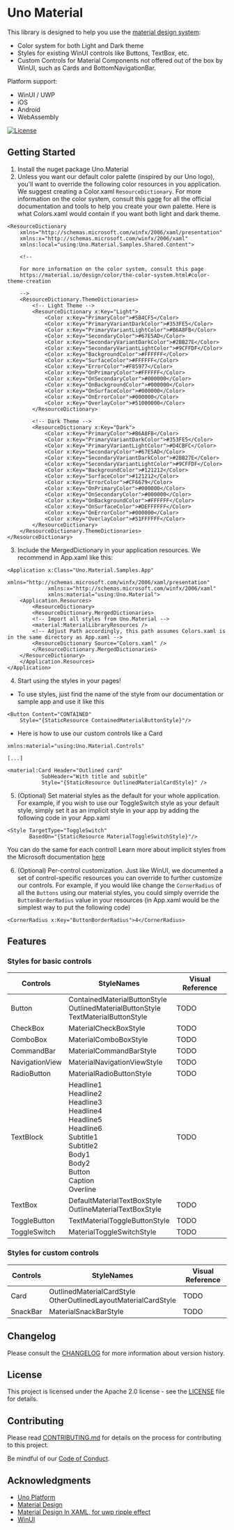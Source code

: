 # Uno Material

<!-- TODO : Insert logo/branding -->

This library is designed to help you use the [material design system](https://material.io/design):
- Color system for both Light and Dark theme
- Styles for existing WinUI controls like Buttons, TextBox, etc.
- Custom Controls for Material Components not offered out of the box by WinUI, such as Cards and BottomNavigationBar.

Platform support: 
- WinUI / UWP
- iOS
- Android
- WebAssembly

<!-- TODO : Insert build status, nuget.org badge, etc -->
[![License](https://img.shields.io/badge/License-Apache%202.0-blue.svg)](LICENSE)

## Getting Started

1. Install the nuget package Uno.Material
2. Unless you want our default color palette (inspired by our Uno logo), you'll want to override the following color resources in you application. We suggest creating a Color.xaml `ResourceDictionary`.
For more information on the color system, consult this [page](https://material.io/design/color/the-color-system.html#color-theme-creation) for all the official documentation and tools to help you create your own palette. 
Here is what Colors.xaml would contain if you want both light and dark theme.
```xaml
<ResourceDictionary
    xmlns="http://schemas.microsoft.com/winfx/2006/xaml/presentation" 
    xmlns:x="http://schemas.microsoft.com/winfx/2006/xaml"
    xmlns:local="using:Uno.Material.Samples.Shared.Content">

	<!-- 
	
	For more information on the color system, consult this page
	https://material.io/design/color/the-color-system.html#color-theme-creation 
	
	-->
	<ResourceDictionary.ThemeDictionaries>
		<!-- Light Theme -->
		<ResourceDictionary x:Key="Light">
			<Color x:Key="PrimaryColor">#5B4CF5</Color>
			<Color x:Key="PrimaryVariantDarkColor">#353FE5</Color>
			<Color x:Key="PrimaryVariantLightColor">#B6A8FB</Color>
			<Color x:Key="SecondaryColor">#67E5AD</Color>
			<Color x:Key="SecondaryVariantDarkColor">#2BB27E</Color>
			<Color x:Key="SecondaryVariantLightColor">#9CFFDF</Color>
			<Color x:Key="BackgroundColor">#FFFFFF</Color>
			<Color x:Key="SurfaceColor">#FFFFFF</Color>
			<Color x:Key="ErrorColor">#F85977</Color>
			<Color x:Key="OnPrimaryColor">#FFFFFF</Color>
			<Color x:Key="OnSecondaryColor">#000000</Color>
			<Color x:Key="OnBackgroundColor">#000000</Color>
			<Color x:Key="OnSurfaceColor">#000000</Color>
			<Color x:Key="OnErrorColor">#000000</Color>
			<Color x:Key="OverlayColor">#51000000</Color>
		</ResourceDictionary>

		<!-- Dark Theme -->
		<ResourceDictionary x:Key="Dark">
			<Color x:Key="PrimaryColor">#B6A8FB</Color>
			<Color x:Key="PrimaryVariantDarkColor">#353FE5</Color>
			<Color x:Key="PrimaryVariantLightColor">#D4CBFC</Color>
			<Color x:Key="SecondaryColor">#67E5AD</Color>
			<Color x:Key="SecondaryVariantDarkColor">#2BB27E</Color>
			<Color x:Key="SecondaryVariantLightColor">#9CFFDF</Color>
			<Color x:Key="BackgroundColor">#121212</Color>
			<Color x:Key="SurfaceColor">#121212</Color>
			<Color x:Key="ErrorColor">#CF6679</Color>
			<Color x:Key="OnPrimaryColor">#000000</Color>
			<Color x:Key="OnSecondaryColor">#000000</Color>
			<Color x:Key="OnBackgroundColor">#FFFFFF</Color>
			<Color x:Key="OnSurfaceColor">#DEFFFFFF</Color>
			<Color x:Key="OnErrorColor">#000000</Color>
			<Color x:Key="OverlayColor">#51FFFFFF</Color>
		</ResourceDictionary>
	</ResourceDictionary.ThemeDictionaries>
</ResourceDictionary>

```


3. Include the MergedDictionary in your application resources. We recommend in App.xaml like this:
```xaml
<Application x:Class="Uno.Material.Samples.App"
             xmlns="http://schemas.microsoft.com/winfx/2006/xaml/presentation"
             xmlns:x="http://schemas.microsoft.com/winfx/2006/xaml"
             xmlns:material="using:Uno.Material">
    <Application.Resources>
        <ResourceDictionary>
	    <ResourceDictionary.MergedDictionaries>
		<!-- Import all styles from Uno.Material -->
		<material:MaterialLibraryResources />
		<!-- Adjust Path accordingly, this path assumes Colors.xaml is in the same directory as App.xaml -->
		<ResourceDictionary Source="Colors.xaml" />
	    </ResourceDictionary.MergedDictionaries>
	</ResourceDictionary>
    </Application.Resources>
</Application>
```

4. Start using the styles in your pages! 
- To use styles, just find the name of the style from our documentation or sample app and use it like this
```
<Button Content="CONTAINED"
	Style="{StaticResource ContainedMaterialButtonStyle}"/>
```

- Here is how to use our custom controls like a Card
```
xmlns:material="using:Uno.Material.Controls"

[...]

<material:Card Header="Outlined card"
	       SubHeader="With title and subitle"
	       Style="{StaticResource OutlinedMaterialCardStyle}" />
```
5. (Optional) Set material styles as the default for your whole application.
For example, if you wish to use our ToggleSwitch style as your default style, simply set it as an implicit style in your app by adding the following code in your App.xaml
```
<Style TargetType="ToggleSwitch"
       BasedOn="{StaticResource MaterialToggleSwitchStyle}"/>
```
You can do the same for each control!
Learn more about implicit styles from the Microsoft documentation [here](https://docs.microsoft.com/en-us/windows/uwp/design/controls-and-patterns/xaml-styles#apply-an-implicit-or-explicit-style)

6. (Optional) Per-control customization.
Just like WinUI, we documented a set of control-specific resources you can override to further customize our controls.
For example, if you would like change the `CornerRadius` of all the `Buttons` using our material styles, you could simply override the `ButtonBorderRadius` value in your resources (in App.xaml would be the simplest way to put the following code)
```
<CornerRadius x:Key="ButtonBorderRadius">4</CornerRadius>
```
<!-- TODO: Add reference on where to get those resource names -->

## Features

### Styles for basic controls

| **Controls** | **StyleNames**                                                                        | **Visual Reference** |
|----------|-------------------------------------------------------------------------------------------|------------------|
| Button   | ContainedMaterialButtonStyle <br> OutlinedMaterialButtonStyle<br> TextMaterialButtonStyle | TODO             |
| CheckBox         | MaterialCheckBoxStyle                                                             | TODO             |
| ComboBox         | MaterialComboBoxStyle                                                             | TODO             |
| CommandBar       | MaterialCommandBarStyle                                                           | TODO             |
| NavigationView   | MaterialNavigationViewStyle                                                       | TODO             |
| RadioButton      | MaterialRadioButtonStyle                                                          | TODO             |
| TextBlock        | Headline1 <br> Headline2 <br> Headline3 <br> Headline4 <br> Headline5 <br> Headline6 <br> Subtitle1 <br> Subtitle2 <br> Body1 <br> Body2 <br> Button <br> Caption <br> Overline                                 | TODO             |
| TextBox          | DefaultMaterialTextBoxStyle <br> OutlineMaterialTextBoxStyle                      | TODO             |
| ToggleButton     | TextMaterialToggleButtonStyle                                                     | TODO             |
| ToggleSwitch     | MaterialToggleSwitchStyle                                                         | TODO             |
                                                                               
### Styles for custom controls
| **Controls** | **StyleNames**                                                                        | **Visual Reference** |
|--------------|---------------------------------------------------------------------------------------|------------------|
| Card         | OutlinedMaterialCardStyle <br>  OtherOutlinedLayoutMaterialCardStyle                  | TODO             |
| SnackBar     | MaterialSnackBarStyle                                                                 | TODO             |


## Changelog

Please consult the [CHANGELOG](CHANGELOG.md) for more information about version
history.

## License

This project is licensed under the Apache 2.0 license - see the
[LICENSE](LICENSE) file for details.

## Contributing

Please read [CONTRIBUTING.md](CONTRIBUTING.md) for details on the process for
contributing to this project.

Be mindful of our [Code of Conduct](CODE_OF_CONDUCT.md).

## Acknowledgments
- [Uno Platform](https://platform.uno)
- [Material Design](https://material.io/design)
- [Material Design In XAML, for uwp ripple effect](https://github.com/MaterialDesignInXAML)
- [WinUI](https://microsoft.github.io/microsoft-ui-xaml/)
